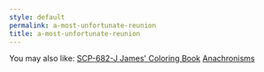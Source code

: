 ```yaml
---
style: default
permalink: a-most-unfortunate-reunion
title: a-most-unfortunate-reunion
---
```

You may also like:
[SCP-682-J James' Coloring Book](http://scp-wiki.net/scp-682-j-james-coloring-book)
[Anachronisms](http://scp-wiki.net/anachronisms)